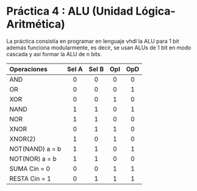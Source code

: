 # Práctica 4 : ALU (Unidad Lógica-Aritmética)
La práctica consistía en programar en lenguaje vhdl la ALU para 1 bit además funciona modularmente, es decir, se usan ALUs de 1 bit en modo cascada y así formar la ALU de n bits. 

Operaciones | Sel A | Sel B | OpI | OpD
:---------- | :---: | :---: | :---: | :---:
AND | 0 | 0 | 0 | 0
OR | 0 | 0 | 0 | 1
XOR | 0 | 0 | 1 | 0
NAND | 1 | 1 | 0 | 1
NOR | 1 | 1 | 0 | 0
XNOR | 0 | 1 | 1 | 0
XNOR(2) | 1 | 0 | 1 | 0
NOT(NAND) a = b| 1 | 1 | 0 | 1
NOT(NOR) a = b| 1 | 1 | 0 | 0
SUMA Cin = 0 | 0 | 0 | 1 | 1 
RESTA Cin = 1 | 0 | 1 | 1 | 1 



